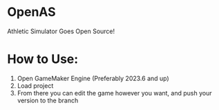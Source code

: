 # OpenAS
 Athletic Simulator Goes Open Source!

 # How to Use:
1. Open GameMaker Engine (Preferably 2023.6 and up)
2. Load project
3. From there you can edit the game however you want, and push your version to the branch